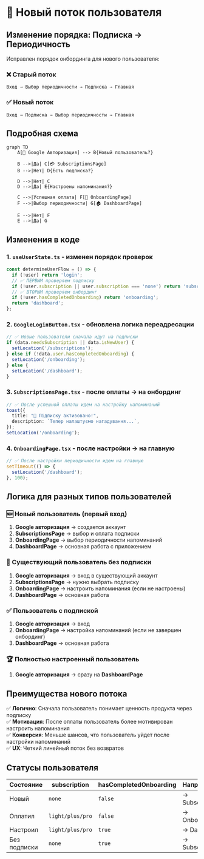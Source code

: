 # 🔄 Новый поток пользователя

## Изменение порядка: Подписка → Периодичность

Исправлен порядок онбординга для нового пользователя:

### ❌ Старый поток
```
Вход → Выбор периодичности → Подписка → Главная
```

### ✅ Новый поток 
```
Вход → Подписка → Выбор периодичности → Главная
```

## Подробная схема

```mermaid
graph TD
    A[🚀 Google Авторизация] --> B{Новый пользователь?}
    
    B -->|Да| C[💳 SubscriptionsPage]
    B -->|Нет| D{Есть подписка?}
    
    D -->|Нет| C
    D -->|Да| E{Настроены напоминания?}
    
    C -->|Успешная оплата| F[👋 OnboardingPage]
    F -->|Выбор периодичности| G[🏠 DashboardPage]
    
    E -->|Нет| F
    E -->|Да| G
```

## Изменения в коде

### 1. `useUserState.ts` - изменен порядок проверок
```typescript
const determineUserFlow = () => {
  if (!user) return 'login';
  // ✅ ПЕРВЫМ проверяем подписку
  if (!user.subscription || user.subscription === 'none') return 'subscription';
  // ✅ ВТОРЫМ проверяем онбординг
  if (!user.hasCompletedOnboarding) return 'onboarding';
  return 'dashboard';
};
```

### 2. `GoogleLoginButton.tsx` - обновлена логика переадресации
```typescript
// ✅ Новые пользователи сначала идут на подписки
if (data.needsSubscription || data.isNewUser) {
  setLocation('/subscriptions');
} else if (!data.user.hasCompletedOnboarding) {
  setLocation('/onboarding');
} else {
  setLocation('/dashboard');
}
```

### 3. `SubscriptionsPage.tsx` - после оплаты → на онбординг
```typescript
// ✅ После успешной оплаты идем на настройку напоминаний
toast({
  title: "🎉 Підписку активовано!",
  description: `Тепер налаштуємо нагадування...`,
});
setLocation('/onboarding');
```

### 4. `OnboardingPage.tsx` - после настройки → на главную
```typescript
// ✅ После настройки периодичности идем на главную
setTimeout(() => {
  setLocation('/dashboard');
}, 100);
```

## Логика для разных типов пользователей

### 🆕 Новый пользователь (первый вход)
1. **Google авторизация** → создается аккаунт
2. **SubscriptionsPage** → выбор и оплата подписки  
3. **OnboardingPage** → выбор периодичности напоминаний
4. **DashboardPage** → основная работа с приложением

### 🔄 Существующий пользователь без подписки
1. **Google авторизация** → вход в существующий аккаунт
2. **SubscriptionsPage** → нужно выбрать подписку
3. **OnboardingPage** → настроить напоминания (если не настроены)
4. **DashboardPage** → основная работа

### ✅ Пользователь с подпиской
1. **Google авторизация** → вход
2. **OnboardingPage** → настройка напоминаний (если не завершен онбординг)
3. **DashboardPage** → основная работа

### 🏆 Полностью настроенный пользователь
1. **Google авторизация** → сразу на **DashboardPage**

## Преимущества нового потока

✅ **Логично**: Сначала пользователь понимает ценность продукта через подписку  
✅ **Мотивация**: После оплаты пользователь более мотивирован настроить напоминания  
✅ **Конверсия**: Меньше шансов, что пользователь уйдет после настройки напоминаний  
✅ **UX**: Четкий линейный поток без возвратов

## Статусы пользователя

| Состояние | subscription | hasCompletedOnboarding | Направление |
|-----------|-------------|------------------------|-------------|
| Новый | `none` | `false` | → Subscriptions |
| Оплатил | `light/plus/pro` | `false` | → Onboarding |
| Настроил | `light/plus/pro` | `true` | → Dashboard |
| Без подписки | `none` | `true` | → Subscriptions | 